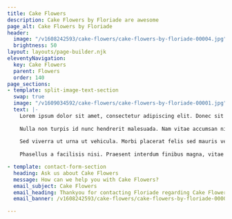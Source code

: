 ```yaml
---
title: Cake Flowers
description: Cake Flowers by Floriade are awesome
page_alt: Cake Flowers by Floriade
header:
  image: "/v1608242593/cake-flowers/cake-flowers-by-floriade-00004.jpg"
  brightness: 50
layout: layouts/page-builder.njk
eleventyNavigation:
  key: Cake Flowers
  parent: Flowers
  order: 140
page_sections:
- template: split-image-text-section
  swap: true
  image: "/v1609034592/cake-flowers/cake-flowers-by-floriade-00001.jpg"
  text: |-
    Lorem ipsum dolor sit amet, consectetur adipiscing elit. Donec sit amet tellus porta, commodo leo eget, finibus lacus. Suspendisse accumsan ante eget tincidunt hendrerit.
  
    Nulla non turpis id nunc hendrerit malesuada. Nam vitae accumsan nisl, commodo hendrerit urna. Duis sed eros nec arcu fringilla scelerisque vel nec nisl.
  
    Sed viverra ut urna ut vehicula. Morbi placerat felis sed mauris vehicula dignissim. Donec sit amet vehicula lorem. Integer faucibus aliquam sollicitudin.
  
    Phasellus a facilisis nisi. Praesent interdum finibus magna, vitae consequat sapien rutrum ac. Donec eu lectus sit amet purus scelerisque euismod.

- template: contact-form-section
  heading: Ask us about Cake Flowers
  message: How can we help you with Cake Flowers?
  email_subject: Cake Flowers
  email_heading: Thankyou for contacting Floriade regarding Cake Flowers.
  email_banner: /v1608242593/cake-flowers/cake-flowers-by-floriade-00002.jpg

---
```

